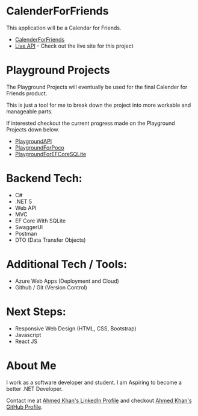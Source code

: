 # CalenderForFriends

This application will be a Calendar for Friends. 

* [CalenderForFriends](CalenderForFriends)
* [Live API](https://calenderforfriends.azurewebsites.net/swagger/index.html) - Check out the live site for this project

# Playground Projects

The Playground Projects will eventually be used for the final Calender for Friends product.

This is just a tool for me to break down the project into more workable and manageable parts.

If interested checkout the current progress made on the Playground Projects down below.

* [PlaygroundAPI](PlaygroundAPI)
* [PlaygroundForPoco](PlaygroundForPoco)
* [PlaygroundForEFCoreSQLite](PlaygroundForEFCoreSQLite)

# Backend Tech:

* C#
* .NET 5 
* Web API
* MVC
* EF Core With SQLite
* SwaggerUI
* Postman 
* DTO (Data Transfer Objects)

# Additional Tech / Tools: 

* Azure Web Apps (Deployment and Cloud)
* Github / Git (Version Control)

# Next Steps: 
* Responsive Web Design (HTML, CSS, Bootstrap)
* Javascript 
* React JS

# About Me

I work as a software developer and student. I am Aspiring to become a better .NET Developer.  

Contact me at [Ahmed Khan's LinkedIn Profile](https://www.linkedin.com/in/ahmedkhansoftware/) and checkout  [Ahmed Khan's GitHub Profile](https://github.com/ahmedkhansoftware).